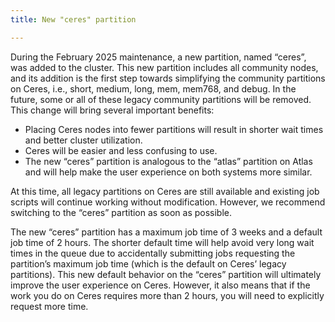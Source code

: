 ```yaml
---
title: New "ceres" partition

---
```

During the February 2025 maintenance, a new partition, named “ceres”, was added to the cluster. This new partition includes all community nodes, and its addition is the first step towards simplifying the community partitions on Ceres, i.e., short, medium, long, mem, mem768, and debug. In the future, some or all of these legacy community partitions will be removed. <!--excerpt--> This change will bring several important benefits: 

* Placing  Ceres nodes into fewer partitions will result in shorter wait times and better cluster utilization. 
* Ceres will be easier and less confusing to use. 
* The new “ceres” partition is analogous to the “atlas” partition on Atlas and will help make the user experience on both systems more similar. 

At this time, all legacy partitions on Ceres are still available and existing job scripts will continue working without modification. However, we recommend switching to the “ceres” partition as soon as possible. 

The new “ceres” partition has a maximum job time of 3 weeks and a default job time of 2 hours. The shorter default time will help avoid very long wait times in the queue due to accidentally submitting jobs requesting the partition’s maximum job time (which is the default on Ceres’ legacy partitions). This new default behavior on the “ceres” partition will ultimately improve the user experience on Ceres. However, it also means that if the work you do on Ceres requires more than 2 hours, you will need to explicitly request more time.
